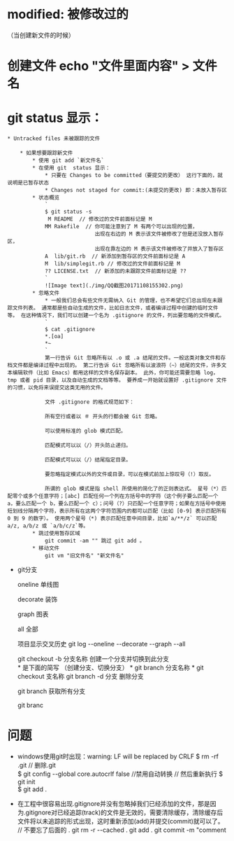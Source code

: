 

# modified: 被修改过的


（当创建新文件的时候）
# 创建文件   echo "文件里面内容" > 文件名

# git status 显示：
	* Untracked files 未被跟踪的文件  
	
		* 如果想要跟踪新文件
			* 使用 git add `新文件名`
			* 在使用 git  status 显示：	
				* 只要在 Changes to be committed（要提交的更改） 这行下面的，就说明是已暂存状态
				* Changes not staged for commit:(未提交的更改) 即：未放入暂存区
			* 状态概览
				`
				$ git status -s
				 M README  // 修改过的文件前面标记是 M
				MM Rakefile  // 你可能注意到了 M 有两个可以出现的位置，
								出现在右边的 M 表示该文件被修改了但是还没放入暂存区，
								出现在靠左边的 M 表示该文件被修改了并放入了暂存区
				A  lib/git.rb  // 新添加到暂存区的文件前面标记是 A
				M  lib/simplegit.rb // 修改过的文件前面标记是 M
				?? LICENSE.txt  // 新添加的未跟踪文件前面标记是 ??
				`
				![Image text](./img/QQ截图20171108155302.png)
			* 忽略文件
				* 一般我们总会有些文件无需纳入 Git 的管理，也不希望它们总出现在未跟踪文件列表。 通常都是些自动生成的文件，比如日志文件，或者编译过程中创建的临时文件等。 在这种情况下，我们可以创建一个名为 .gitignore 的文件，列出要忽略的文件模式。
				`
				$ cat .gitignore
				*.[oa]
				*~
				`
				第一行告诉 Git 忽略所有以 .o 或 .a 结尾的文件。一般这类对象文件和存档文件都是编译过程中出现的。 第二行告诉 Git 忽略所有以波浪符（~）结尾的文件，许多文本编辑软件（比如 Emacs）都用这样的文件名保存副本。 此外，你可能还需要忽略 log，tmp 或者 pid 目录，以及自动生成的文档等等。 要养成一开始就设置好 .gitignore 文件的习惯，以免将来误提交这类无用的文件。

				文件 .gitignore 的格式规范如下：

				所有空行或者以 ＃ 开头的行都会被 Git 忽略。

				可以使用标准的 glob 模式匹配。

				匹配模式可以以（/）开头防止递归。

				匹配模式可以以（/）结尾指定目录。

				要忽略指定模式以外的文件或目录，可以在模式前加上惊叹号（!）取反。

				所谓的 glob 模式是指 shell 所使用的简化了的正则表达式。 星号（*）匹配零个或多个任意字符；[abc] 匹配任何一个列在方括号中的字符（这个例子要么匹配一个 a，要么匹配一个 b，要么匹配一个 c）；问号（?）只匹配一个任意字符；如果在方括号中使用短划线分隔两个字符，表示所有在这两个字符范围内的都可以匹配（比如 [0-9] 表示匹配所有 0 到 9 的数字）。 使用两个星号（*) 表示匹配任意中间目录，比如`a/**/z` 可以匹配 a/z, a/b/z 或 `a/b/c/z`等。
			* 跳过使用暂存区域
				git commit -am "" 跳过 git add 。
			* 移动文件
				git vm "旧文件名" "新文件名"
				
				
				
			
				
				
				
				
* git分支
	
	oneline 单线图
	
	decorate 装饰
	
	graph 图表
	
	all 全部
	
	项目显示交叉历史 git log --oneline --decorate --graph --all
				
	git checkout -b 分支名称 创建一个分支并切换到此分支			
		* 是下面的简写 （创建分支、切换分支）
		* git branch 分支名称
		* git checkout 支名称
	git branch -d 分支 删除分支
	
	git branch 获取所有分支
	
	git branc
				
				
				
# 问题

* windows使用git时出现：warning: LF will be replaced by CRLF
	$ rm -rf .git  // 删除.git  
	$ git config --global core.autocrlf false  //禁用自动转换
	// 然后重新执行
	$ git init    
	$ git add . 

* 在工程中很容易出现.gitignore并没有忽略掉我们已经添加的文件，那是因为.gitignore对已经追踪(track)的文件是无效的，需要清除缓存，清除缓存后文件将以未追踪的形式出现，这时重新添加(add)并提交(commit)就可以了。
	// 不要忘了后面的 . 
	git rm -r --cached .
	git add .
	git commit -m "comment
	
	